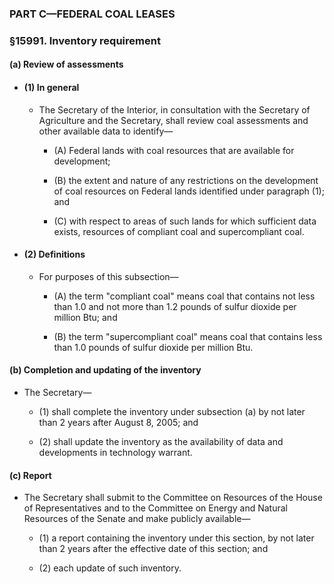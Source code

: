 ### PART C—FEDERAL COAL LEASES

### §15991. Inventory requirement
#### (a) Review of assessments
* #### (1) In general
  * The Secretary of the Interior, in consultation with the Secretary of Agriculture and the Secretary, shall review coal assessments and other available data to identify—

    * (A) Federal lands with coal resources that are available for development;

    * (B) the extent and nature of any restrictions on the development of coal resources on Federal lands identified under paragraph (1); and

    * (C) with respect to areas of such lands for which sufficient data exists, resources of compliant coal and supercompliant coal.

* #### (2) Definitions
  * For purposes of this subsection—

    * (A) the term "compliant coal" means coal that contains not less than 1.0 and not more than 1.2 pounds of sulfur dioxide per million Btu; and

    * (B) the term "supercompliant coal" means coal that contains less than 1.0 pounds of sulfur dioxide per million Btu.

#### (b) Completion and updating of the inventory
* The Secretary—

  * (1) shall complete the inventory under subsection (a) by not later than 2 years after August 8, 2005; and

  * (2) shall update the inventory as the availability of data and developments in technology warrant.

#### (c) Report
* The Secretary shall submit to the Committee on Resources of the House of Representatives and to the Committee on Energy and Natural Resources of the Senate and make publicly available—

  * (1) a report containing the inventory under this section, by not later than 2 years after the effective date of this section; and

  * (2) each update of such inventory.